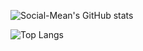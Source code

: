 ![Social-Mean's GitHub stats](https://github-readme-stats.vercel.app/api?username=Social-Mean&theme=transparent&show_icons=true)

![Top Langs](https://github-readme-stats.vercel.app/api/top-langs/?username=Social-Mean&layout=compact&theme=transparent)

